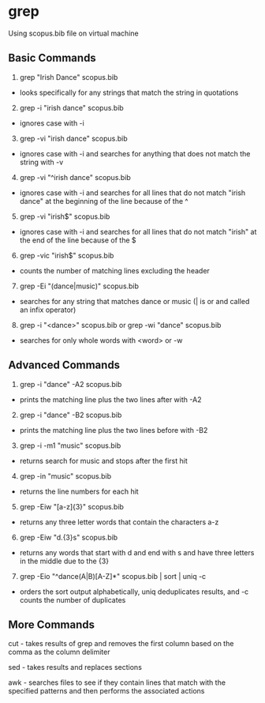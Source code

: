 # grep

Using scopus.bib file on virtual machine

## Basic Commands

1. grep "Irish Dance" scopus.bib
- looks specifically for any strings that match the string in quotations
  

2. grep -i "irish dance" scopus.bib
- ignores case with -i
  
  
3. grep -vi "irish dance" scopus.bib
- ignores case with -i and searches for anything that does not match the string with -v
  
  
4. grep -vi "^irish dance" scopus.bib
- ignores case with -i and searches for all lines that do not match "irish dance" at the beginning of the line because of the ^
  
  
5. grep -vi "irish$" scopus.bib
- ignores case with -i and searches for all lines that do not match "irish" at the end of the line because of the $
  
  
6. grep -vic "irish$" scopus.bib
- counts the number of matching lines excluding the header
  
  
7. grep -Ei "(dance|music)" scopus.bib
- searches for any string that matches dance or music (| is or and called an infix operator)
  
  
8. grep -i "\<dance\>" scopus.bib or grep -wi "dance" scopus.bib
- searches for only whole words with \<word\> or -w

## Advanced Commands

1. grep -i "dance" -A2 scopus.bib
- prints the matching line plus the two lines after with -A2
  
  
2. grep -i "dance" -B2 scopus.bib
- prints the matching line plus the two lines before with -B2
  
  
3. grep -i -m1 "music" scopus.bib
- returns search for music and stops after the first hit
  
  
4. grep -in "music" scopus.bib
- returns the line numbers for each hit
  
  
5. grep -Eiw "[a-z]{3}" scopus.bib
- returns any three letter words that contain the characters a-z
  
  
6. grep -Eiw "d.{3}s" scopus.bib
- returns any words that start with d and end with s and have three letters in the middle due to the {3}
  
  
7. grep -Eio "^dance(A|B)[A-Z]*" scopus.bib | sort | uniq -c
- orders the sort output alphabetically, uniq deduplicates results, and -c counts the number of duplicates
  

## More Commands
cut - takes results of grep and removes the first column based on the comma as the column delimiter

sed - takes results and replaces sections 

awk - searches files to see if they contain lines that match with the specified patterns and then performs the associated actions
